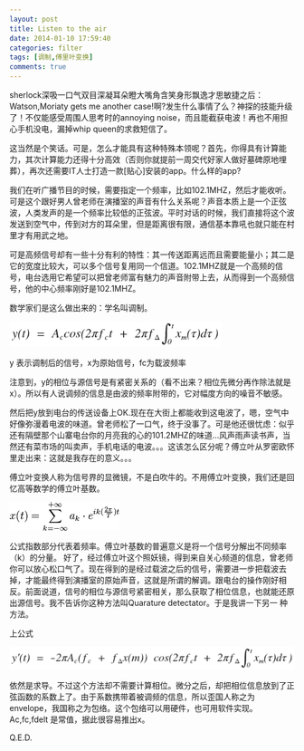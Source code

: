 ```yaml
---
layout: post
title: Listen to the air
date: 2014-01-10 17:59:40
categories: filter
tags: [调制,傅里叶变换]
comments: true
---
```

<p>sherlock深吸一口气双目深凝耳朵瞪大嘴角含笑身形飘逸才思敏捷之后：Watson,Moriaty gets me another case!啊?发生什么事情了么？神探的技能升级了！不仅能感受周围人思考时的annoying noise，而且能截获电波！再也不用担心手机没电，漏掉whip queen的求救短信了。</p>

这当然是个笑话。可是，怎么才能具有这种特殊本领呢？首先，你得具有计算能力，其次计算能力还得十分高效（否则你就提前一周交代好家人做好墓碑原地埋葬），再次还需要IT人士打造一款[贴心]安装的app。什么样的app?

<!--more-->

我们在听广播节目的时候，需要指定一个频率，比如102.1MHZ，然后才能收听。可是这个跟好男人曾老师在演播室的声音有什么关系呢？声音本质上是一个正弦波，人类发声的是一个频率比较低的正弦波。平时对话的时候，我们直接将这个波发送到空气中，传到对方的耳朵里，但是距离很有限，通信基本靠吼也就只能在村里才有用武之地。

可是高频信号却有一些十分有利的特性：其一传送距离远而且需要能量小；其二是它的宽度比较大，可以多个信号复用同一个信道。102.1MHZ就是一个高频的信号，电台选用它希望可以把曾老师富有魅力的声音附带上去，从而得到一个高频信号，他的中心频率刚好是102.1MHZ。

数学家们是这么做出来的：学名叫调制。

![调制](/images/psb.png)

y 表示调制后的信号，x为原始信号，fc为载波频率

注意到，y的相位与源信号是有紧密关系的（看不出来？相位先微分再作除法就是x）。所以有人说调频的信息是由波的频率附带的，它对幅度方向的噪音不敏感。

然后把y放到电台的传送设备上OK.现在在大街上都能收到这电波了，嗯，空气中好像弥漫着电波的味道。曾老师松了一口气，终于没事了。可是他还很忧虑：似乎还有隔壁那个山寨电台你的月亮我的心的101.2MHZ的味道...风声雨声读书声，当然还有菜市场的叫卖声，手机电话的电波。。。这该怎么区分呢？傅立叶从罗密欧怀里走出来：这就是我存在的意义。。。

傅立叶变换人称为信号界的显微镜，不是白吹牛的。不用傅立叶变换，我们还是回忆高等数学的傅立叶基数。

![傅里叶基数](/images/fourier.png)

公式指数部分代表着频率。傅立叶基数的普遍意义是将一个信号分解出不同频率（k）的分量。   好了，经过傅立叶这个照妖镜，得到来自关心频道的信息，曾老师你可以放心松口气了。现在得到的是经过载波之后的信号，需要进一步把载波去掉，才能最终得到演播室的原始声音，这就是所谓的解调。跟电台的操作刚好相反。前面说道，信号的相位与源信号紧密相关，那么获取了相位信息，也就能还原出源信号。我不告诉你这种方法叫Quarature detectator。于是我讲一下另一
种方法。

上公式

![解调](/images/demodulation.png)

依然是求导。不过这个方法却不需要计算相位。微分之后，却把相位信息放到了正弦函数的系数上了。由于系数携带着被调频的信息，所以歪国人称之为envelope，我国称之为包络。这个包络可以用硬件，也可用软件实现。Ac,fc,fdelt 是常值，据此很容易推出x。
 
Q.E.D. 
